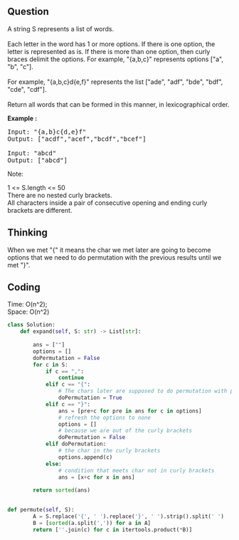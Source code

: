 ## Question
A string S represents a list of words.<br>
<br>
Each letter in the word has 1 or more options.  If there is one option, the letter is represented as is.  If there is more than one option, then curly braces delimit the options.  For example, "{a,b,c}" represents options ["a", "b", "c"].<br>
<br>
For example, "{a,b,c}d{e,f}" represents the list ["ade", "adf", "bde", "bdf", "cde", "cdf"].<br>
<br>
Return all words that can be formed in this manner, in lexicographical order.<br>

**Example :**   
<pre>
Input: "{a,b}c{d,e}f"
Output: ["acdf","acef","bcdf","bcef"]

Input: "abcd"
Output: ["abcd"]
</pre>

Note:<br>

1 <= S.length <= 50<br>
There are no nested curly brackets.<br>
All characters inside a pair of consecutive opening and ending curly brackets are different.

## Thinking
When we met "{" it means the char we met later are going to become options that we need to do permutation with the previous results until we met "}".

## Coding
Time: O(n^2); </br>
Space: O(n^2)
```python
class Solution:
    def expand(self, S: str) -> List[str]:
        
        ans = [""]
        options = []
        doPermutation = False
        for c in S:
            if c == ",":
                continue
            elif c == "{":
                # The chars later are supposed to do permutation with previous results
                doPermutation = True
            elif c == "}":
                ans = [pre+c for pre in ans for c in options]
                # refresh the options to none
                options = []
                # because we are out of the curly brackets
                doPermutation = False
            elif doPermutation:
                # the char in the curly brackets
                options.append(c)
            else:
                # condition that meets char not in curly brackets
                ans = [x+c for x in ans]
                
        return sorted(ans)
                

```

```python
def permute(self, S):
        A = S.replace('{', ' ').replace('}', ' ').strip().split(' ')
        B = [sorted(a.split(',')) for a in A]
        return [''.join(c) for c in itertools.product(*B)]
```

